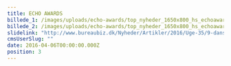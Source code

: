 ```yaml
---
title: ECHO AWARDS
billede_1: /images/uploads/echo-awards/top_nyheder_1650x800_hs_echoawards_img.png
billede_2: /images/uploads/echo-awards/top_nyheder_1650x800_hs_echoawards_txt.png
slidelink: "http://www.bureaubiz.dk/Nyheder/Artikler/2016/Uge-35/9-danske-kampagner-i-VM-finalen-i-direct-marketing"
cmsUserSlug: ""
date: 2016-04-06T00:00:00.000Z
position: 3
---
```


